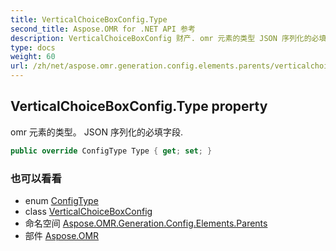 ```yaml
---
title: VerticalChoiceBoxConfig.Type
second_title: Aspose.OMR for .NET API 参考
description: VerticalChoiceBoxConfig 财产. omr 元素的类型 JSON 序列化的必填字段.
type: docs
weight: 60
url: /zh/net/aspose.omr.generation.config.elements.parents/verticalchoiceboxconfig/type/
---
```

## VerticalChoiceBoxConfig.Type property

omr 元素的类型。 JSON 序列化的必填字段.

```csharp
public override ConfigType Type { get; set; }
```

### 也可以看看

* enum [ConfigType](../../../aspose.omr.generation.config.enums/configtype/)
* class [VerticalChoiceBoxConfig](../)
* 命名空间 [Aspose.OMR.Generation.Config.Elements.Parents](../../verticalchoiceboxconfig/)
* 部件 [Aspose.OMR](../../../)


